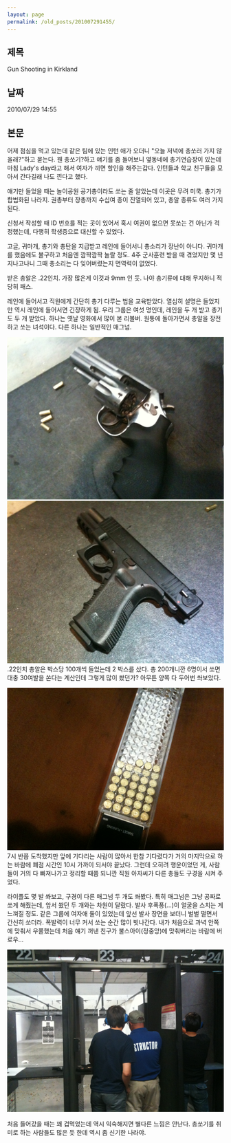 ```yaml
---
layout: page
permalink: /old_posts/201007291455/
---
```


## 제목
Gun Shooting in Kirkland

## 날짜
2010/07/29 14:55

## 본문
어제 점심을 먹고 있는데 같은 팀에 있는 인턴 애가 오더니 "오늘 저녁에 총쏘러 가지 않을래?"하고 묻는다. 웬 총쏘기?하고 얘기를 좀 들어보니 옆동네에 총기연습장이 있는데 마침 Lady's day라고 해서 여자가 끼면 할인을 해주는갑다. 인턴들과 학교 친구들을 모아서 간다길래 나도 낀다고 했다.

얘기만 들었을 때는 놀이공원 공기총이라도 쏘는 줄 알았는데 이곳은 무려 미쿡. 총기가 합법화된 나라지. 권총부터 장총까지 수십여 종이 진열되어 있고, 총알 종류도 여러 가지 된다.

신청서 작성할 때 ID 번호를 적는 곳이 있어서 혹시 여권이 없으면 못쏘는 건 아닌가 걱정했는데, 다행히 학생증으로 대신할 수 있었다.

고글, 귀마개, 총기와 총탄을 지급받고 레인에 들어서니 총소리가 장난이 아니다. 귀마개를 했음에도 불구하고 처음엔 깜짝깜짝 놀랄 정도. 4주 군사훈련 받을 때 겪었지만 몇 년 지나고나니 그때 총소리는 다 잊어버렸는지 면역력이 없었다.

받은 총알은 .22인치. 가장 많은게 이것과 9mm 인 듯. 나야 총기류에 대해 무지하니 적당히 패스.

레인에 들어서고 직원에게 간단히 총기 다루는 법을 교육받았다. 열심히 설명은 들었지만 역시 레인에 들어서면 긴장하게 됨. 우리 그룹은 여섯 명인데, 레인을 두 개 받고 총기도 두 개 받았다. 하나는 옛날 영화에서 많이 본 리볼버. 원통에 돌아가면서 총알을 장전하고 쏘는 녀석이다. 다른 하나는 일반적인 매그넘.

![c0003499_4c511478824a7.jpg](201007291455/c0003499_4c511478824a7.jpg)![c0003499_4c5114c015185.jpg](201007291455/c0003499_4c5114c015185.jpg)
.22인치 총알은 박스당 100개씩 들었는데 2 박스를 샀다. 총 200개니깐 6명이서 쏘면 대충 30여발을 쏜다는 계산인데 그렇게 많이 쐈던가? 아무튼 양쪽 다 두어번 쏴보았다.

![c0003499_4c511527d923a.jpg](201007291455/c0003499_4c511527d923a.jpg)
7시 반쯤 도착했지만 앞에 기다리는 사람이 많아서 한참 기다렸다가 거의 마지막으로 하는 바람에 폐점 시간인 10시 가까이 되서야 끝났다. 그런데 오히려 행운이었던 게, 사람들이 거의 다 빠져나가고 정리할 때쯤 되니깐 직원 아자씨가 다른 총들도 구경을 시켜 주었다.

라이플도 몇 발 쏴보고, 구경이 다른 매그넘 두 개도 쏴봤다. 특히 매그넘은 그냥 공짜로 쏘게 해줬는데, 앞서 쐈던 두 개와는 차원이 달랐다. 발사 후폭풍(...)이 얼굴을 스치는 게 느껴질 정도. 같은 그룹에 여자애 둘이 있었는데 앞선 발사 장면을 보더니 벌벌 떨면서 간신히 쏘더라. 폭발력이 너무 커서 쏘는 순간 많이 빗나간다. 내가 처음으로 과녁 안쪽에 맞춰서 우쭐했는데 처음 얘기 꺼낸 친구가 불스아이(정중앙)에 맞춰버리는 바람에 버로우...

![c0003499_4c511780657ea.jpg](201007291455/c0003499_4c511780657ea.jpg)

처음 들어갔을 때는 꽤 겁먹었는데 역시 익숙해지면 별다른 느낌은 안난다. 총쏘기를 취미로 하는 사람들도 많은 듯 한데 역시 좀 신기한 나라야.